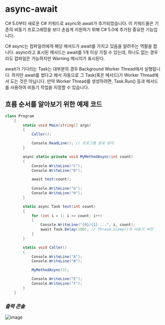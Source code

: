 # async-await
C# 5.0부터 새로운 C# 키워드로 async와 await가 추가되었습니다. 이 키워드들은 기존의 비동기 프로그래밍을 보다 손쉽게 지원하기 위해 C# 5.0에 추가된 중요한 기능입니다.    

C# async는 컴파일러에게 해당 메서드가 await를 가지고 있음을 알려주는 역활을 합니다. async라고 표시된 메서드는 await를 1개 이상 가질 수 있는데, 하나도 없는 경우라도 컴파일은 가능하지만 Warning 메시지가 표시된다.

await가 기다리는 Task는 대부분의 경우 Background Worker Thread에서 실행됩니다. 하지만 await를 썼다고 해서 자동으로 그 Task(혹은 메서드)가 Worker Thread에서 도는 것은 아닙니다. 만약 Worker Thread를 생성하려면, Task.Run() 등과 메서드를 사용하여 비동기 작업을 지정할 수 있습니다.

## 흐름 순서를 알아보기 위한 예제 코드

```C#
class Program
    {
        static void Main(string[] args)
        {
            Caller();

            Console.ReadLine(); // 프로그램 종료 방지
        }

        async static private void MyMethodAsync(int count)
        {
            Console.WriteLine("C");
            Console.WriteLine("D");

            await test(count);
            
            Console.WriteLine("G");
            Console.WriteLine("H");
        }

        static async Task test(int count)
        {
            for (int i = 1; i <= count; i++)
            {
                Console.WriteLine("{0}/{1} ...", i, count);
                await Task.Delay(100); // Thread.Sleep()의 비동기 버전
            }
        }

        static void Caller()
        {
            Console.WriteLine("A");
            Console.WriteLine("B");

            MyMethodAsync(3);

            Console.WriteLine("E");
            Console.WriteLine("F");
        }
    }
```
### _출력 콘솔_

![image](https://user-images.githubusercontent.com/68521148/127269898-53585252-6939-4d90-b08b-3417482b6e6a.png)


